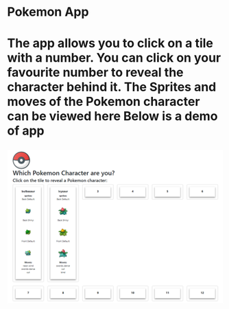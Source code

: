 <h1>Pokemon App<h1>
<p>The app allows you to click on a tile with a number. 
You can click on your favourite number to reveal the character behind it.
The Sprites and moves of the Pokemon character can be viewed here
Below is a demo of app<p>
<img src="/public/AppSample.png"></img>